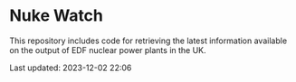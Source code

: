# Nuke Watch

This repository includes code for retrieving the latest information available on the output of EDF nuclear power plants in the UK.

Last updated: 2023-12-02 22:06